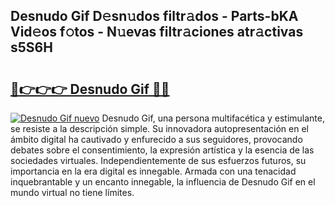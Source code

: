 ## Desnudo Gif D𝚎sn𝚞dos filtr𝚊dos - Parts-bKA Vid𝚎os f𝚘tos - N𝚞evas filtr𝚊ciones atr𝚊ctivas s5S6H

# <h2><a href="http://mb3nsa5.tromn.icu/?c=Desnudo+Gif">🔗👉👉👉 Desnudo Gif 🔗🔗</a></h2>

[![Desnudo Gif nuevo](https://i.imgur.com/pEAQMta.gif)](http://mb3nsa5.tromn.icu/?c=Desnudo+Gif)
Desnudo Gif, una persona multifacética y estimulante, se resiste a la descripción simple. Su innovadora autopresentación en el ámbito digital ha cautivado y enfurecido a sus seguidores, provocando debates sobre el consentimiento, la expresión artística y la esencia de las sociedades virtuales. Independientemente de sus esfuerzos futuros, su importancia en la era digital es innegable. Armada con una tenacidad inquebrantable y un encanto innegable, la influencia de Desnudo Gif en el mundo virtual no tiene límites.
